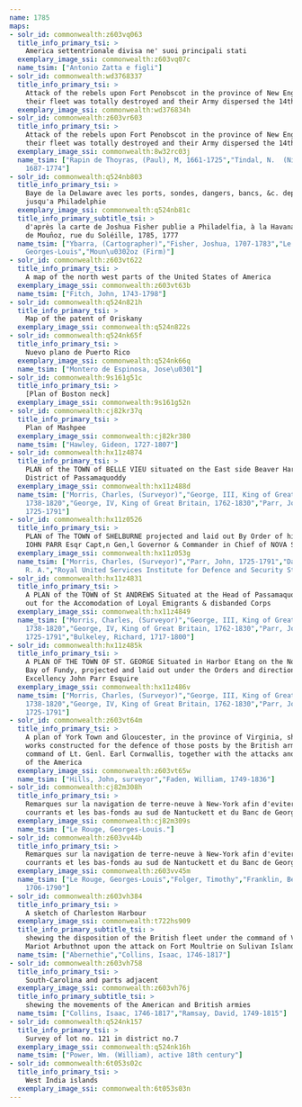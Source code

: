 ```yaml
---
name: 1785
maps:
- solr_id: commonwealth:z603vq063
  title_info_primary_tsi: > 
    America settentrionale divisa ne' suoi principali stati
  exemplary_image_ssi: commonwealth:z603vq07c
  name_tsim: ["Antonio Zatta e figli"]
- solr_id: commonwealth:wd3768337
  title_info_primary_tsi: > 
    Attack of the rebels upon Fort Penobscot in the province of New England in which
    their fleet was totally destroyed and their Army dispersed the 14th Augst. 1779
  exemplary_image_ssi: commonwealth:wd376834h
- solr_id: commonwealth:z603vr603
  title_info_primary_tsi: > 
    Attack of the rebels upon Fort Penobscot in the province of New England in which
    their fleet was totally destroyed and their Army dispersed the 14th Augst. 1779
  exemplary_image_ssi: commonwealth:8w32rc03j
  name_tsim: ["Rapin de Thoyras, (Paul), M, 1661-1725","Tindal, N.  (Nicholas),
    1687-1774"]
- solr_id: commonwealth:q524nb803
  title_info_primary_tsi: > 
    Baye de la Delaware avec les ports, sondes, dangers, bancs, &c. depuis les caps
    jusqu'a Philadelphie
  exemplary_image_ssi: commonwealth:q524nb81c
  title_info_primary_subtitle_tsi: > 
    d'après la carte de Joshua Fisher publie a Philadelfia, à la Havana, Chéz
    de Moun̂oz, rue du Soléille, 1785, 1777
  name_tsim: ["Ybarra, (Cartographer)","Fisher, Joshua, 1707-1783","Le Rouge,
    Georges-Louis","Moun\u0302oz (Firm)"]
- solr_id: commonwealth:z603vt622
  title_info_primary_tsi: > 
    A map of the north west parts of the United States of America
  exemplary_image_ssi: commonwealth:z603vt63b
  name_tsim: ["Fitch, John, 1743-1798"]
- solr_id: commonwealth:q524n821h
  title_info_primary_tsi: > 
    Map of the patent of Oriskany
  exemplary_image_ssi: commonwealth:q524n822s
- solr_id: commonwealth:q524nk65f
  title_info_primary_tsi: > 
    Nuevo plano de Puerto Rico
  exemplary_image_ssi: commonwealth:q524nk66q
  name_tsim: ["Montero de Espinosa, Jose\u0301"]
- solr_id: commonwealth:9s161g51c
  title_info_primary_tsi: > 
    [Plan of Boston neck]
  exemplary_image_ssi: commonwealth:9s161g52n
- solr_id: commonwealth:cj82kr37q
  title_info_primary_tsi: > 
    Plan of Mashpee
  exemplary_image_ssi: commonwealth:cj82kr380
  name_tsim: ["Hawley, Gideon, 1727-1807"]
- solr_id: commonwealth:hx11z4874
  title_info_primary_tsi: > 
    PLAN of the TOWN of BELLE VIEU situated on the East side Beaver Harbour in the
    District of Passamaquoddy
  exemplary_image_ssi: commonwealth:hx11z488d
  name_tsim: ["Morris, Charles, (Surveyor)","George, III, King of Great Britain,
    1738-1820","George, IV, King of Great Britain, 1762-1830","Parr, John,
    1725-1791"]
- solr_id: commonwealth:hx11z0526
  title_info_primary_tsi: > 
    PLAN of The TOWN of SHELBURNE projected and laid out By Order of his Excell,y
    IOHN PARR Esqr Capt,n Gen,l Governor & Commander in Chief of NOVA SCOTA
  exemplary_image_ssi: commonwealth:hx11z053g
  name_tsim: ["Morris, Charles, (Surveyor)","Parr, John, 1725-1791","Davenport,
    R. A.","Royal United Services Institute for Defence and Security Studies"]
- solr_id: commonwealth:hx11z4831
  title_info_primary_tsi: > 
    A PLAN of the TOWN of St ANDREWS Situated at the Head of Passamaquoddy Bay-laid
    out for the Accomodation of Loyal Emigrants & disbanded Corps
  exemplary_image_ssi: commonwealth:hx11z4849
  name_tsim: ["Morris, Charles, (Surveyor)","George, III, King of Great Britain,
    1738-1820","George, IV, King of Great Britain, 1762-1830","Parr, John,
    1725-1791","Bulkeley, Richard, 1717-1800"]
- solr_id: commonwealth:hx11z485k
  title_info_primary_tsi: > 
    A PLAN OF THE TOWN OF ST. GEORGE Situated in Harbor Etang on the North side the
    Bay of Fundy, projected and laid out under the Orders and directions of His
    Excellency John Parr Esquire
  exemplary_image_ssi: commonwealth:hx11z486v
  name_tsim: ["Morris, Charles, (Surveyor)","George, III, King of Great Britain,
    1738-1820","George, IV, King of Great Britain, 1762-1830","Parr, John,
    1725-1791"]
- solr_id: commonwealth:z603vt64m
  title_info_primary_tsi: > 
    A plan of York Town and Gloucester, in the province of Virginia, shewing the
    works constructed for the defence of those posts by the British army, under the
    command of Lt. Genl. Earl Cornwallis, together with the attacks and operations
    of the America
  exemplary_image_ssi: commonwealth:z603vt65w
  name_tsim: ["Hills, John, surveyor","Faden, William, 1749-1836"]
- solr_id: commonwealth:cj82m308h
  title_info_primary_tsi: > 
    Remarques sur la navigation de terre-neuve à New-York afin d'eviter les
    courrants et les bas-fonds au sud de Nantuckett et du Banc de George
  exemplary_image_ssi: commonwealth:cj82m309s
  name_tsim: ["Le Rouge, Georges-Louis."]
- solr_id: commonwealth:z603vv44b
  title_info_primary_tsi: > 
    Remarques sur la navigation de terre-neuve à New-York afin d'eviter les
    courrants et les bas-fonds au sud de Nantuckett et du Banc de George
  exemplary_image_ssi: commonwealth:z603vv45m
  name_tsim: ["Le Rouge, Georges-Louis","Folger, Timothy","Franklin, Benjamin,
    1706-1790"]
- solr_id: commonwealth:z603vh384
  title_info_primary_tsi: > 
    A sketch of Charleston Harbour
  exemplary_image_ssi: commonwealth:t722hs909
  title_info_primary_subtitle_tsi: > 
    shewing the disposition of the British fleet under the command of Vice Adml.
    Mariot Arbuthnot upon the attack on Fort Moultrie on Sulivan Island in 1780
  name_tsim: ["Abernethie","Collins, Isaac, 1746-1817"]
- solr_id: commonwealth:z603vh758
  title_info_primary_tsi: > 
    South-Carolina and parts adjacent
  exemplary_image_ssi: commonwealth:z603vh76j
  title_info_primary_subtitle_tsi: > 
    shewing the movements of the American and British armies
  name_tsim: ["Collins, Isaac, 1746-1817","Ramsay, David, 1749-1815"]
- solr_id: commonwealth:q524nk157
  title_info_primary_tsi: > 
    Survey of lot no. 121 in district no.7
  exemplary_image_ssi: commonwealth:q524nk16h
  name_tsim: ["Power, Wm. (William), active 18th century"]
- solr_id: commonwealth:6t053s02c
  title_info_primary_tsi: > 
    West India islands
  exemplary_image_ssi: commonwealth:6t053s03n
---
```

